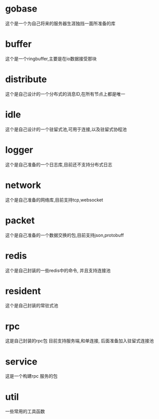 # gobase
这个是一个为自己将来的服务器生涯独挡一面所准备的库
# buffer
   这个是一个ringbuffer,主要是在io数据接受那块
# distribute
   这个是自己设计的一个分布式的消息ID,在所有节点上都是唯一
# idle
   这个是自己设计的一个驻留式池,可用于连接,以及驻留式协程池
# logger
   这个是自己准备的一个日志库,目前还不支持分布式日志   
# network
   这个是自己准备的网络库,目前支持tcp,websocket
# packet
   这个是自己准备的一个数据交换的包,目前支持json,protobuff
# redis
   这个是自己封装的一些redis中的命令, 并且支持连接池
# resident
   这个是自己封装的常驻式池   
# rpc
   这是自己封装的rpc包
      目前支持服务端,和单连接, 后面准备加入驻留式连接池
# service
   这是一个构建rpc 服务的包
# util
   一些常用的工具函数
